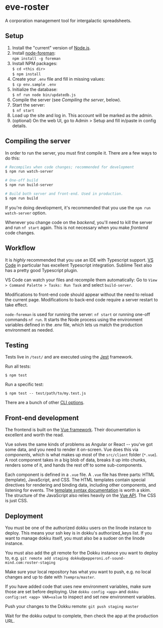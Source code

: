 # eve-roster

A corporation management tool for intergalactic spreadsheets.

## Setup

1. Install the "current" version of [Node.js](https://nodejs.org/en/).
2. Install [node-foreman](https://github.com/strongloop/node-foreman):  
`npm install -g foreman`
3. Install NPM packages:  
`$ cd <this dir>`  
`$ npm install`
4. Create your `.env` file and fill in missing values:  
`$ cp env.sample .env`
5. Initialize the database:  
`$ nf run node bin/updatedb.js`
8. Compile the server (see _Compiling the server_, below).
9. Start the server:  
`$ nf start`
9. Load up the site and log in. This account will be marked as the admin.
10. (optional) On the web UI, go to Admin > Setup and fill in/paste in config
details.

## Compiling the server

In order to run the server, you must first compile it. There are a few ways to
do this:

```bash
# Recompiles when code changes; recommended for development
$ npm run watch-server

# One-off build
$ npm run build-server

# Build both server and front-end. Used in production.
$ npm run build
```

If you're doing development, it's recommended that you use the
`npm run watch-server` option.

Whenever you change code on the _backend_, you'll need to kill the server and
run `nf start` again. This is not necessary when you make _frontend_ code
changes.

## Workflow

It is _highly_ recommended that you use an IDE with Typescript support.
[VS Code](https://code.visualstudio.com) in particular has excellent Typescript integration. Sublime Text also has a pretty good Typescript plugin.

VS Code can watch your files and recompile them automatically: Go to
`View > Command Palette > Tasks: Run Task` and select `build-server`.

Modifications to front-end code should appear without the need to reload the
current page. Modifications to back-end code require a server restart to take
effect.

`node-foreman` is used for running the server: `nf start` or running one-off
commands `nf run`.  It starts the Node process using the environment
variables defined in the .env file, which lets us match the production
environment as needed.

## Testing

Tests live in `/test/` and are executed using the
[Jest](https://facebook.github.io/jest/) framework.

Run all tests:
```
$ npm test
```

Run a specific test:
```
$ npm test -- test/path/to/my.test.js
```

There are a bunch of other
[CLI options](https://facebook.github.io/jest/docs/cli.html).

## Front-end development

The frontend is built on the [Vue framework](https://vuejs.org/). Their
documentation is excellent and worth the read.

Vue solves the same kinds of problems as Angular or React -- you've got some
data, and you need to render it on-screen. Vue does this via *components*, which
is what makes up most of the `src/client` folder (`*.vue`). A root component
takes in a big blob of data, breaks it up into chunks, renders some of it, and
hands the rest off to some sub-components.

Each component is defined in a `.vue` file. A `.vue` file has three parts:
HTML (template), JavaScript, and CSS. The HTML templates contain special
directives for rendering and binding data, including other components, and
listening for events. The
[template syntax documentation](https://vuejs.org/v2/guide/syntax.html) is
worth a skim. The structure of the JavaScript also relies heavily on the
[Vue API](https://vuejs.org/v2/guide/instance.html). The CSS is just CSS.

## Deployment

You must be one of the authorized dokku users on the linode instance to deploy.
This means your ssh key is in dokku's authorized_keys list.  If you want to
manage dokku itself, you must also be a sudoer on the linode instance.

You must also add the git remote for the Dokku instance you want to deploy to,
e.g. `git remote add staging dokku@pepperoni.of-sound-mind.com:roster-staging`

Make sure your local repository has what you want to push, e.g. no local changes
and up to date with `7sempra/master`.

If you have added code that uses new environment variables, make sure those are
set before deploying.  Use `dokku config <app>` and
`dokku config:set <app> VAR=value` to inspect and set new environment variables.

Push your changes to the Dokku remote: `git push staging master`

Wait for the dokku output to complete, then check the app at the production URL.
